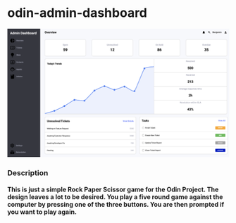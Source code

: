 # odin-admin-dashboard

<img src="dash.png" alt="drawing" width="1000"/>


### Description
#### This is just a simple Rock Paper Scissor game for the Odin Project. The design leaves a lot to be desired. You play a five round game against the computer by pressing one of the three buttons. You are then prompted if you want to play again.


